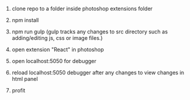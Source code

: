 1. clone repo to a folder inside photoshop extensions folder

1. npm install

2. npm run gulp (gulp tracks any changes to src directory such as adding/editing js, css or image files.)

4. open extension "React" in photoshop

5. open localhost:5050 for debugger

6. reload localhost:5050 debugger after any changes to view changes in html panel

7. profit